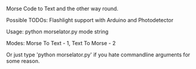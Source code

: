Morse Code to Text and the other way round.

Possible TODOs: Flashlight support with Arduino and Photodetector

Usage: python morselator.py mode string

Modes: Morse To Text - 1, Text To Morse - 2

Or just type 'python morselator.py' if you hate commandline arguments for some reason.
